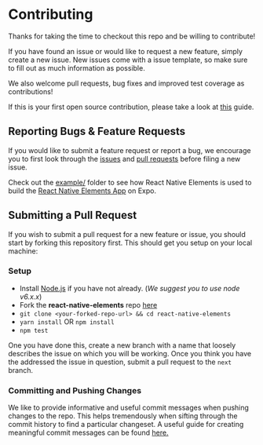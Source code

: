 # Contributing

Thanks for taking the time to checkout this repo and be willing to contribute!

If you have found an issue or would like to request a new feature, simply create a new issue. New issues come with a issue template, so make sure to fill out as much information as possible.

We also welcome pull requests, bug fixes and improved test coverage as contributions!

If this is your first open source contribution, please take a look at [this](https://egghead.io/courses/how-to-contribute-to-an-open-source-project-on-github) guide.

## Reporting Bugs & Feature Requests

If you would like to submit a feature request or report a bug, we encourage you to first look through the [issues](https://github.com/react-native-training/react-native-elements/issues) and [pull requests](https://github.com/react-native-training/react-native-elements/pulls) before filing a new issue.

Check out the [example/](https://github.com/react-native-training/react-native-elements/tree/master/examples/kitchen-sink) folder to see how React Native Elements is used to build the [React Native Elements App](https://expo.io/@monte9/react-native-elements-app) on Expo.

## Submitting a Pull Request

If you wish to submit a pull request for a new feature or issue, you should start by forking this repository first. This should get you setup on your local machine:

### Setup

*  Install [Node.js](https://nodejs.org/) if you have not already. (*We suggest you to use node v6.x.x*)
*  Fork the **react-native-elements** repo [here](https://github.com/react-native-training/react-native-elements)
* ```git clone <your-forked-repo-url> && cd react-native-elements```
* ```yarn install``` OR ```npm install```
* ```npm test```

One you have done this, create a new branch with a name that loosely describes the issue on which you will be working. Once you think you have the addressed the issue in question, submit a pull request to the `next` branch.

### Committing and Pushing Changes

We like to provide informative and useful commit messages when pushing changes to the repo. This helps tremendously when sifting through the commit history to find a particular changeset. A useful guide for creating meaningful commit messages can be found [here.](https://github.com/conventional-changelog-archived-repos/conventional-changelog-angular/blob/ed32559941719a130bb0327f886d6a32a8cbc2ba/convention.md)
